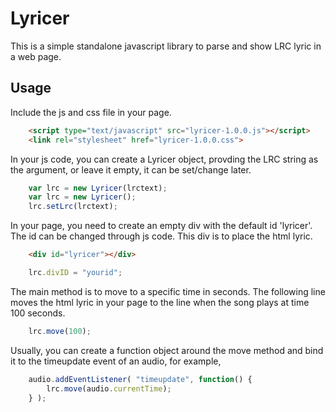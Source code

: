 Lyricer
=======
This is a simple standalone javascript library to parse and show LRC lyric in a web page.

Usage
-----
Include the js and css file in your page.
```html
    <script type="text/javascript" src="lyricer-1.0.0.js"></script>
	<link rel="stylesheet" href="lyricer-1.0.0.css">
```

In your js code, you can  create a Lyricer object, provding the LRC string as the argument, or leave it empty, it can be set/change later.
```javascript
    var lrc = new Lyricer(lrctext);
    var lrc = new Lyricer();
    lrc.setLrc(lrctext);
```

In your page, you need to create an empty div with the default id 'lyricer'. The id can be changed through js code. This div is to place the html lyric.
```html
    <div id="lyricer"></div>
```
```javascript
    lrc.divID = "yourid";
```

The main method is to move to a specific time in seconds. The following line moves the html lyric in your page to the line when the song plays at time 100 seconds.
```javascript
    lrc.move(100);
```

Usually, you can create a function object around the move method and bind it to the timeupdate event of an audio, for example,
```javascript
    audio.addEventListener( "timeupdate", function() {
		lrc.move(audio.currentTime);
	} );
```
